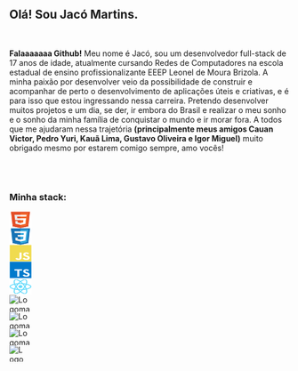 ## Olá! Sou <span color="#A277FF">Jacó Martins</span>.
<br>
<div style="display: flex; flex-direction: row; gap: 2rem;">
<p><span color="#A277FF"><b>Falaaaaaaa Github!</b></span> Meu nome é Jacó, sou um desenvolvedor full-stack de 17 anos de idade, atualmente cursando Redes de Computadores na escola estadual de ensino profissionalizante EEEP Leonel de Moura Brizola. A minha paixão por desenvolver veio da possibilidade de construir e acompanhar de perto o desenvolvimento de aplicações úteis e criativas, e é para isso que estou ingressando nessa carreira. Pretendo desenvolver muitos projetos e um dia, se der, ir embora do Brasil e realizar o meu sonho e o sonho da minha família de conquistar o mundo e ir morar fora. A todos que me ajudaram nessa trajetória <span color="#A277FF"><b>(principalmente meus amigos Cauan Victor, Pedro Yuri, Kauã Lima, Gustavo Oliveira e Igor Miguel)</b></span> muito obrigado mesmo por estarem comigo sempre, amo vocês!</p>
</div>

<header>
   <link rel="stylesheet" href="https://cdn.jsdelivr.net/gh/devicons/devicon@v2.14.0/devicon.min.css">
</header>

### <span color="#A277FF">Minha stack:</span>
<div style="display: flex; flex-direction: column;">
  <img align="center" alt="Logomarca do HTML" height="30" width="40" src="https://raw.githubusercontent.com/devicons/devicon/master/icons/html5/html5-original.svg">
  <img align="center" alt="Logomarca do CSS" height="30" width="40" src="https://raw.githubusercontent.com/devicons/devicon/master/icons/css3/css3-original.svg">
  <img align="center" alt="Logomarca do Javascript" height="30" width="40" src="https://raw.githubusercontent.com/devicons/devicon/master/icons/javascript/javascript-plain.svg">
  <img align="center" alt="Logomarca do Typescript" height="30" width="40" src="https://raw.githubusercontent.com/devicons/devicon/master/icons/typescript/typescript-plain.svg">
  <img align="center" alt="Logomarca do React" height="30" width="40" src="https://raw.githubusercontent.com/devicons/devicon/master/icons/react/react-original.svg">
  <img align="center" alt="Logomarca do SQL" height="30" width="40" src="https://cdn.jsdelivr.net/gh/devicons/devicon/icons/mysql/mysql-original.svg">
  <img align="center" alt="Logomarca do NodeJS" height="30" width="40" src="https://cdn.jsdelivr.net/gh/devicons/devicon/icons/nodejs/nodejs-original.svg">
   <img align="center" alt="Logomarca do PHP" height="30" width="40" src="https://cdn.jsdelivr.net/gh/devicons/devicon/icons/php/php-original.svg" />
  <img align="center" alt="Logomarca do Laravel" height="30" width="30" src="https://cdn.jsdelivr.net/gh/devicons/devicon/icons/laravel/laravel-plain.svg" />
</div>
<br>
